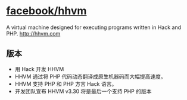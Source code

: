 # [facebook/hhvm](https://github.com/facebook/hhvm)

A virtual machine designed for executing programs written in Hack and PHP. <http://hhvm.com>

## 版本

* 用 Hack 开发 HHVM
* HHVM 通过将 PHP 代码动态翻译成原生机器码而大幅提高速度。
* HHVM 支持 PHP 和 PHP 方言 Hack 语言。
* 开发团队宣布 HHVM v3.30 将是最后一个支持 PHP 的版本
